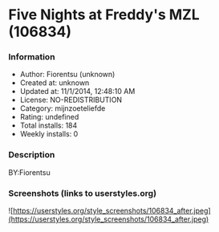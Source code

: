 # Five Nights at Freddy's  MZL (106834)

### Information
- Author: Fiorentsu (unknown)
- Created at: unknown
- Updated at: 11/1/2014, 12:48:10 AM
- License: NO-REDISTRIBUTION
- Category: mijnzoeteliefde
- Rating: undefined
- Total installs: 184
- Weekly installs: 0


### Description
BY:Fiorentsu


### Screenshots (links to userstyles.org)
![https://userstyles.org/style_screenshots/106834_after.jpeg](https://userstyles.org/style_screenshots/106834_after.jpeg)


